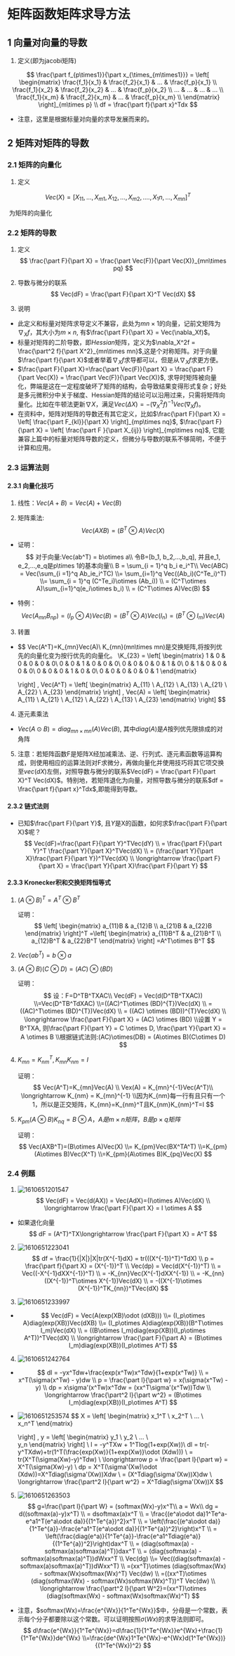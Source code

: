# 矩阵函数矩阵求导方法

## 1 向量对向量的导数

1. 定义(即为jacobi矩阵)

$$
\frac{\part f_{p\times1}}{\part x_{\times_{m\times1}}} = \left[
\begin{matrix}
\frac{f_1}{x_1} & \frac{f_2}{x_1} & ... & \frac{f_p}{x_1} \\ 
\frac{f_1}{x_2} & \frac{f_2}{x_2} & ... & \frac{f_p}{x_2} \\ 
... & ... & ... & ... \\ 
\frac{f_1}{x_m} & \frac{f_2}{x_m} & ... & \frac{f_p}{x_m} \\ 
\end{matrix}
\right]_{m\times p} 
\\
df = \frac{\part f}{\part x}^Tdx
$$

* 注意，这里是根据标量对向量的求导发展而来的。

## 2 矩阵对矩阵的导数

### 2.1 矩阵的向量化

1. 定义

$$
Vec(X) = [X_{11},...,X_{m1}, X_{12},...,X_{m2}, ...., X_1n,...,X_{mn}]^T
$$

​	为矩阵的向量化

### 2.2 矩阵的导数

1. 定义
   $$
   \frac{\part F}{\part X} = \frac{\part Vec(F)}{\part Vec(X)}_{mn\times pq}
   $$

2. 导数与微分的联系
   $$
   Vec(dF) = \frac{\part F}{\part X}^T Vec(dX)
   $$

3. 说明

* 此定义和标量对矩阵求导定义不兼容，此处为$mn\times1$的向量，记前文矩阵为$\nabla_Xf$，其大小为$m\times n$, 有$\frac{\part F}{\part X} = Vec(\nabla_Xf)$。
* 标量对矩阵的二阶导数，即$Hessian​$矩阵，定义为​$\nabla_X^2f = \frac{\part^2 f}{\part X^2}_{mn\times mn}​$,这是个对称矩阵。对于向量​$\frac{\part f}{\part X}​$或者举着​$\nabla_Xf​$求导都可以，但是从​$\nabla _Xf​$求更方便。
* $\frac{\part F}{\part X}=\frac{\part Vec(F)}{\part X} =  \frac{\part F}{\part Vec(X)} = \frac{\part Vec(F)}{\part Vec(X)}$, 求导时矩阵被向量化，弊端是这在一定程度破坏了矩阵的结构，会导致结果变得形式复杂；好处是多元微积分中关于梯度、Hessian矩阵的结论可以沿用过来，只需将矩阵向量化。比如在牛顿法更新$\nabla X$，满足$Vec(\Delta X) = - (\nabla_X^2f)^{-1}Vec(\nabla_Xf)​$。
* 在资料中，矩阵对矩阵的导数还有其它定义，比如$\frac{\part F}{\part X} = \left[ \frac{\part F_{kl}}{\part X} \right]_{mp\times nq}$, $\frac{\part F}{\part X} = \left[ \frac{\part F }{\part X_{ij}} \right]_{mp\times nq}$, 它能兼容上篇中的标量对矩阵导数的定义，但微分与导数的联系不够简明，不便于计算和应用。

### 2.3 运算法则

#### 2.3.1 向量化技巧

1. 线性：$Vec(A+B) = Vec(A) + Vec(B)​$

2. 矩阵乘法:
   $$
   Vec(AXB)=(B^T\otimes A)Vec(X)
   $$

* 证明：
  $$
  对于向量:Vec(ab^T) = b\otimes a\\
  令B=[b_1, b_2,...,b_q], 并且e_1, e_2,...,e_q是p\times 1的基本向量\\
  B = \sum_{i = 1}^q b_i e_i^T\\
  Vec(ABC) = Vec(\sum_{i =1}^q Ab_ie_i^TC)
  \\= \sum_{i=1}^q Vec((Ab_i)(C^Te_i)^T)
  \\= \sum_{i = 1}^q (C^Te_i)\otimes (Ab_i)) 
  \\ = (C^T\otimes A)\sum_{i=1}^q(e_i\otimes b_i)
  \\ = (C^T\otimes A)Vec(B)
  $$

* 特例：
  $$
  Vec(A_{mn}B_{np}) =(I_p\otimes A)Vec(B)=(B^T\otimes A)Vec(I_n)=(B^T\otimes I_m)Vec(A)
  $$
  

3. 转置

* $$
  Vec(A^T)=K_{mn}Vec(A)\\
  K_{mn}(mn\times mn)是交换矩阵,将按列优先的向量化变为按行优先的向量化。
  \\K_{23} =
  \left[
  \begin{matrix}
  1 & 0 & 0 & 0 & 0 & 0\\
  0 & 0 & 1 & 0 & 0 & 0\\
  0 & 0 & 0 & 0 & 1 & 0\\
  0 & 1 & 0 & 0 & 0 & 0\\
  0 & 0 & 0 & 1 & 0 & 0\\
  0 & 0 & 0 & 0 & 0 & 1
  \end{matrix}
  
  \right]
  ,
  Vec(A^T) = 
  \left[
  \begin{matrix}
  A_{11} \\ A_{12} \\ A_{13} \\
  A_{21} \\ A_{22} \\ A_{23}
  \end{matrix}
  \right]
  ,
  Vec(A) = 
  \left[
  \begin{matrix}
  A_{11} \\ A_{21} \\ A_{12} \\
  A_{22} \\ A_{13} \\ A_{23}
  \end{matrix}
  \right]
  $$

4. 逐元素乘法

* $Vec(A\odot B)=diag_{mn\times mn}(A)Vec(B)$, 其中$diag(A)$是$A$按列优先限排成的对角阵

5. 注意：若矩阵函数F是矩阵X经加减乘法、逆、行列式、逐元素函数等运算构成，则使用相应的运算法则对F求微分，再做向量化并使用技巧将其它项交换至$vec(dX)$左侧，对照导数与微分的联系$Vec(dF) = \frac{\part F}{\part X}^T Vec(dX)$。特别地，若矩阵退化为向量，对照导数与微分的联系$df = \frac{\part f}{\part x}^Tdx$,即能得到导数。

#### 2.3.2 链式法则

* 已知$\frac{\part F}{\part Y}​$, 且$Y​$是X的函数，如何求$\frac{\part F}{\part X}​$呢？
  $$
  Vec(dF)=\frac{\part F}{\part Y}^TVec(dY)
  \\ = \frac{\part F}{\part Y}^T \frac{\part Y}{\part X}^TVec(dX)
  \\ = (\frac{\part Y}{\part X}\frac{\part F}{\part Y})^TVec(dX)
  \\ \longrightarrow \frac{\part F}{\part X} = \frac{\part Y}{\part X}\frac{\part F}{\part Y}
  $$
  

#### 2.3.3 Kronecker积和交换矩阵恒等式

1. $(A\otimes B)^T = A^T\otimes B^T​$

   证明：
   $$
   \left[
   \begin{matrix}
   a_{11}B & a_{12}B \\ 
   a_{21}B & a_{22}B
   \end{matrix}
   \right]^T
   =\left[
   \begin{matrix}
   a_{11}B^T & a_{21}B^T \\ 
   a_{12}B^T & a_{22}B^T
   \end{matrix}
   \right]
   =A^T\otimes B^T
   $$

2. $Vec(ab^T) = b \otimes a$

3. $(A\otimes B)(C \otimes D) = (AC)\otimes(BD)$

   证明：
   $$
   设：F=D^TB^TXAC\\
   Vec(dF) = Vec(d(D^TB^TXAC))
   \\=Vec(D^TB^TdXAC)
   \\=((AC)^T\otimes (BD)^{T})Vec(dX)
   \\ = ((AC)^T\otimes (BD)^{T})Vec(dX)
   \\ = ((AC) \otimes (BD))^{T}Vec(dX)
   \\ \longrightarrow \frac{\part F}{\part X} = (AC) \otimes (BD)
   \\设置 Y = B^TXA, 则\frac{\part F}{\part Y} = C \otimes D, \frac{\part Y}{\part X} = A \otimes B
   \\根据链式法则:(AC)\otimes(DB) = (A\otimes B)(C\otimes D)
   $$

4. $K_{mn} = K_{nm}^T, K_{mn}K_{nm} = I​$

   证明：
   $$
   Vec(A^T)=K_{mn}Vec(A) \\
   Vex(A) = K_{mn}^{-1}Vec(A^T)\\
   \longrightarrow K_{nm} = K_{mn}^{-1}
   \\因为K_{nm}每一行有且只有一个1，所以是正交矩阵，K_{mn}=K_{nm}^T且K_{nm}K_{nm}^T=I
   $$

5. $K_{pm}(A\otimes B)K_{nq} = B \otimes A， A是m\times n矩阵，B是p\times q矩阵$

   证明：
   $$
   Vec(AXB^T)=(B\otimes A)Vec(X) 
   \\= K_{pm}Vec(BX^TA^T)
   \\=K_{pm}(A\otimes B)Vec(X^T)
   \\=K_{pm}(A\otimes B)K_{pq}Vec(X)
   $$
   

### 2.4 例题

1. ![1610651201547](assets/1610651201547.png)
   $$
   Vec(dF) = Vec(d(AX)) = Vec(AdX)=(I\otimes A)Vec(dX)
   \\ \longrightarrow \frac{\part F}{\part X} = I \otimes A
   $$
   

* 如果退化向量
  $$
  dF = (A^T)^TX\longrightarrow \frac{\part F}{\part X} = A^T
  $$
  

2. ![1610651223041](assets/1610651223041.png)
   $$
   df = \frac{1}{|X|}|X|tr(X^{-1}dX) = tr(((X^{-1})^T)^TdX)
   \\ p = \frac{\part f}{\part X} = (X^{-1})^T
   \\ Vec(dp) = Vec(d(X^{-1})^T)
   \\ = Vec((-X^{-1}dXX^{-1})^T)
   \\ = -K_{nn}Vec(X^{-1}dXX^{-1})
   \\ = -K_{nn}((X^{-1})^T\otimes X^{-1})Vec(dX)
   \\ = -((X^{-1}\otimes (X^{-1})^TK_{nn})^TVec(dX)
   $$
   



3. ![1610651233997](assets/1610651233997.png)

* $$
  Vec(dF) = Vec(A(exp(XB)\odot (dXB))) 
  \\= (I_p\otimes A)diag(exp(XB))Vec(dXB)
  \\= (I_p\otimes A)diag(exp(XB))(B^T\otimes I_m)Vec(dX)
  \\ = ((B\otimes I_m)diag(exp(XB))(I_p\otimes A^T))^TVec(dX)
  \\ \longrightarrow \frac{\part F}{\part A} = (B\otimes I_m)diag(exp(XB))(I_p\otimes A^T)
  $$

4. ![1610651242764](assets/1610651242764.png)

* $$
  dl = -yx^Tdw+\frac{exp(x^Tw)x^Tdw}{1+exp(x^Tw)}
  \\ = x^T(\sigma(x^Tw) - y)dw
  \\ p = \frac{\part l}{\part w} = x(\sigma(x^Tw) - y)
  \\ dp = x\sigma'(x^Tw)x^Tdw = (xx^T\sigma'(x^Tw))Tdw
  \\ \longrightarrow \frac{\part^2 l}{\part w^2} = (B\otimes I_m)diag(exp(XB))(I_p\otimes A^T)
  $$

* ![1610651253574](assets/1610651253574.png)
  $$
  X = 
  \left[
  \begin{matrix}
  x_1^T \\
  x_2^T \\
  ... \\\
  x_n^T
  \end{matrix}
      
  \right]
  ,
  y = 
  \left[
  \begin{matrix}
  y_1 \\
  y_2 \\
  ... \\\
  y_n
  \end{matrix}
  \right]
  \\
  l = -y^TXw + 1^Tlog(1+exp(Xw))\\
  dl = tr(-y^TXdw)+tr(1^T(\frac{exp(Xw)}{1+exp(Xw)}\odot (Xdw)))
  \\ = tr(X^T(\sigma(Xw)-y)^Tdw)
  \\ \longrightarrow p = \frac{\part l}{\part w} = X^T(\sigma(Xw)-y)
  \\ dp = X^T(\sigma'(Xw)\odot (Xdw))=X^Tdiag(\sigma'(Xw))Xdw
  \\ = (X^Tdiag(\sigma'(Xw))X)dw
  \\ \longrightarrow \frac{\part^2 l}{\part w^2} = X^Tdiag(\sigma'(Xw))X
  $$
  

5. ![1610651263503](assets/1610651263503.png)
   $$
   g=\frac{\part l}{\part W} = (softmax(Wx)-y)x^T\\
   a = Wx\\
   dg = d((softmax(a)-y)x^T)
   \\ = dsoftmax(a)x^T
   \\ = \frac{(e^a\odot da)1^Te^a-e^a1^T(e^a\odot da)}{(1^Te^{a})^2}x^T
   \\ = \left(\frac{(e^a\odot da)}{1^Te^{a}}-\frac{e^a1^T(e^a\odot da)}{(1^Te^{a})^2}\right)x^T
   \\ = \left(\frac{diag(e^a)}{1^Te^{a}}-\frac{e^a1^Tdiag(e^a)}{(1^Te^{a})^2}\right)dax^T
   \\ = (diag(softmax(a) - softmax(a)softmax(a)^T))dax^T
   \\ = (diag(softmax(a) - softmax(a)softmax(a)^T))dWxx^T
   \\ Vec(dg) 
   \\= Vec((diag(softmax(a) - softmax(a)softmax(a)^T))dWxx^T)
   \\ =(xx^T)\otimes (diag(softmax(Wx) - softmax(Wx)softmax(Wx)^T) Vec(dw)
   \\ =((xx^T)\otimes (diag(softmax(Wx) - softmax(Wx)softmax(Wx)^T))^T Vec(dw)
   \\ \longrightarrow \frac{\part^2 l}{\part W^2}=(xx^T)\otimes (diag(softmax(Wx) - softmax(Wx)softmax(Wx)^T)
   $$

* 注意，$softmax(Wx)=\frac{e^{Wx}}{1^Te^{Wx}}​$中，分母是一个常数，表示每个分子都要除以这个常数。可以证明按照$\sigma(Wx)​$的求导法则即可。
  $$
  d\frac{e^{Wx}}{1^Te^{Wx}}=d\frac{1}{1^Te^{Wx}}e^{Wx}+\frac{1}{1^Te^{Wx}}de^{Wx}
  \\=\frac{de^{Wx}1^Te^{Wx}-e^{Wx}d(1^Te^{Wx})}{(1^Te^{Wx})^2}
  $$
  

